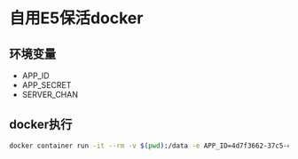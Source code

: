 # 自用E5保活docker
## 环境变量
- APP_ID
- APP_SECRET
- SERVER_CHAN

## docker执行
```bash
docker container run -it --rm -v $(pwd):/data -e APP_ID=4d7f3662-37c5-4c5c-9d36-6ed9239da4d2 -e APP_SECRET=8su8Q~jVyz1zjrhVEgziVaiSrGsPrnQYSjRLEbYb -e SERVER_CHAN=SCT39498T1WkUAj3lqSz1S8PRvfPsAB9i youranreus/e5renew /bin/sh /work/start.sh
```